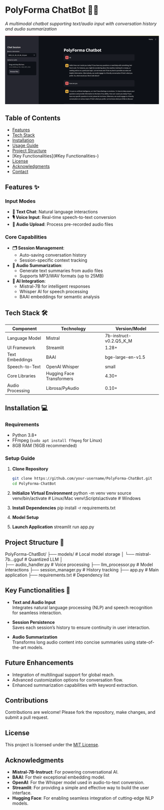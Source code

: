 # PolyForma ChatBot 🤖🎤
 
*A multimodal chatbot supporting text/audio input with conversation history and audio summarization*

![PolyForma ChatBot Screenshot](img/screenshot.png)

## Table of Contents
- [Features](#features-)
- [Tech Stack](#tech-stack-)
- [Installation](#installation-)
- [Usage Guide](#usage-guide-)
- [Project Structure](#project-structure-)
- [Key Functionalities](#Key Functionalities-)
- [License](#license-)
- [Acknowledgments](#acknowledgments-)
- [Contact](#contact-)

## Features ✨

### Input Modes
- **📝 Text Chat**: Natural language interactions
- **🎙️ Voice Input**: Real-time speech-to-text conversion
- **📁 Audio Upload**: Process pre-recorded audio files

### Core Capabilities
- **🗂️ Session Management**: 
  - Auto-saving conversation history
  - Session-specific context tracking
- **📑 Audio Summarization**:
  - Generate text summaries from audio files
  - Supports MP3/WAV formats (up to 25MB)
- **🧠 AI Integration**:
  - Mistral-7B for intelligent responses
  - Whisper AI for speech processing
  - BAAI embeddings for semantic analysis

## Tech Stack 🛠️

| Component              | Technology                          | Version/Model                  |
|------------------------|-------------------------------------|---------------------------------|
| Language Model         | Mistral                             | 7b-instruct-v0.2.Q5_K_M        |
| UI Framework           | Streamlit                           | 1.28+                          |
| Text Embeddings        | BAAI                                | bge-large-en-v1.5              |
| Speech-to-Text         | OpenAI Whisper                      | small                          |
| Core Libraries         | Hugging Face Transformers           | 4.30+                          |
| Audio Processing       | Librosa/PyAudio                     | 0.10+                          |

## Installation 💻

### Requirements
- Python 3.8+
- FFmpeg (`sudo apt install ffmpeg` for Linux)
- 8GB RAM (16GB recommended)

### Setup Guide

1. **Clone Repository**
   ```bash
   git clone https://github.com/your-username/PolyForma-ChatBot.git
   cd PolyForma-ChatBot

2. **Initialize Virtual Environment**
    python -m venv venv
    source venv/bin/activate  # Linux/Mac
    venv\Scripts\activate     # Windows

3. **Install Dependencies**
    pip install -r requirements.txt

4. **Model Setup**


5. **Launch Application**
    streamlit run app.py

## Project Structure 📂

  PolyForma-ChatBot/
├── models/                   # Local model storage
│   └── mistral-7b...gguf    # Quantized LLM
│                 
├── audio_handler.py     # Voice processing
├── llm_processor.py     # Model interactions
├── session_manager.py   # History tracking
├── app.py                    # Main application
├── requirements.txt          # Dependency list

## Key Functionalities 🚀

- **Text and Audio Input**  
  Integrates natural language processing (NLP) and speech recognition for seamless interaction.

- **Session Persistence**  
  Saves each session’s history to ensure continuity in user interaction.

- **Audio Summarization**  
  Transforms long audio content into concise summaries using state-of-the-art models.

## Future Enhancements

- Integration of multilingual support for global reach.
- Advanced customization options for conversation flow.
- Enhanced summarization capabilities with keyword extraction.

## Contributions

Contributions are welcome! Please fork the repository, make changes, and submit a pull request.

## License

This project is licensed under the [MIT License](LICENSE).

## Acknowledgments

- **Mistral-7B-Instruct**: For powering conversational AI.
- **BAAI**: For their exceptional embedding model.
- **OpenAI**: For the Whisper model used in audio-to-text conversion.
- **Streamlit**: For providing a simple and effective way to build the user interface.
- **Hugging Face**: For enabling seamless integration of cutting-edge NLP models.
